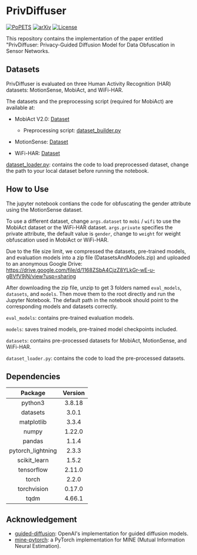 # PrivDiffuser
[![PoPETS](https://img.shields.io/badge/PoPETs-2025-blue?style=flat)]()
[![arXiv](https://img.shields.io/badge/arXiv-2209.12046-b31b1b.svg)](https://arxiv.org/abs/2412.14499)
[![License](https://img.shields.io/badge/license-MIT-green.svg?style=flat)](https://github.com/sustainable-computing/PrivDiffuser/blob/main/LICENSE)

This repository contains the implementation of the paper entitled "PrivDiffuser: Privacy-Guided Diffusion Model for Data Obfuscation in Sensor Networks.


## Datasets
PrivDiffuser is evaluated on three Human Activity Recognition (HAR) datasets: MotionSense, MobiAct, and WiFi-HAR. 

The datasets and the preprocessing script (required for MobiAct) are available at:

- MobiAct V2.0: [Dataset](https://bmi.hmu.gr/the-mobifall-and-mobiact-datasets-2)
    - Preprocessing script: [dataset_builder.py](https://github.com/sustainable-computing/ObscureNet/blob/master/Dataset%26Models/MobiAct%20Dataset/dataset_builder.py)

- MotionSense: [Dataset](https://github.com/mmalekzadeh/motion-sense/tree/master/data)

- WiFi-HAR: [Dataset](https://data.mendeley.com/datasets/v38wjmz6f6/1)


[dataset_loader.py](https://github.com/sustainable-computing/PrivDiffuser/blob/main/dataset_loader.py): contains the code to load preprocessed dataset, change the path to your local dataset before running the notebook.


## How to Use
The jupyter notebook contians the code for obfuscating the gender attribute using the MotionSense dataset.

To use a different dataset, change `args.dataset` to `mobi` / `wifi` to use the MobiAct dataset or the WiFi-HAR dataset. `args.private` specifies the private attribute, the default value is `gender`, change to `weight` for weight obfuscation used in MobiAct or WiFi-HAR.

Due to the file size limit, we compressed the datasets, pre-trained models, and evaluation models into a zip file (DatasetsAndModels.zip) and uploaded to an anonymous Google Drive: https://drive.google.com/file/d/1168ZSbA4CjzZ8YLkGr-wE-u-gBVfV9jN/view?usp=sharing

After downloading the zip file, unzip to get 3 folders named `eval_models`, `datasets`, and `models`. Then move them to the root directly and run the Jupyter Notebook. 
The default path in the notebook should point to the corresponding models and datasets correctly.


`eval_models`: contains pre-trained evaluation models.

`models`: saves trained models, pre-trained model checkpoints included.

`datasets`: contains pre-processed datasets for MobiAct, MotionSense, and WiFi-HAR.

`dataset_loader.py`: contains the code to load the pre-processed datasets.


## Dependencies
| Package           | Version       |
| :----------------:|:-------------:| 
| python3           | 3.8.18        |
| datasets          | 3.0.1         |
| matplotlib        | 3.3.4         |
| numpy             | 1.22.0        |
| pandas            | 1.1.4         |
| pytorch_lightning | 2.3.3         |
| scikit_learn      | 1.5.2         |
| tensorflow        | 2.11.0        |
| torch             | 2.2.0         |
| torchvision       | 0.17.0        |
| tqdm              | 4.66.1        |


## Acknowledgement
- [guided-diffusion](https://github.com/openai/guided-diffusion): OpenAI's implementation for guided diffusion models.
- [mine-pytorch](https://github.com/gtegner/mine-pytorch): a PyTorch implementation for MINE (Mutual Information Neural Estimation).